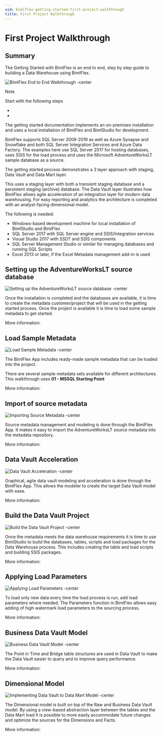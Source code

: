 ```yaml
---
uid: bimlflex-getting-started-first-project-walkthrough
title: First Project Walkthrough
---
```

# First Project Walkthrough

## Summary

The Getting Started with BimlFlex is an end to end, step by step guide to building a Data Warehouse using BimlFlex.

![BimlFlex End to End Walkthrough -center](https://www.youtube.com/watch?v=6BgkXqjDtvY?rel=0&autoplay=0 "BimlFlex End to End Walkthrough")

> [!NOTE]
> Start with the following steps
>
> * [](xref:bimlflex-installing-bimlflex)
> * [](xref:bimlflex-getting-started-initial-configuration)

The getting started documentation implements an on-premises installation and uses a local installation of BimlFlex and BimlStudio for development.

BimlFlex supports SQL Server 2008-2019 as well as Azure Synapse and Snowflake and both SQL Server Integration Services and Azure Data Factory. The examples here use SQL Server 2017 for hosting databases, uses SSIS for the load process and uses the Microsoft AdventureWorksLT sample database as a source.

The getting started process demonstrates a 3 layer approach with staging, Data Vault and Data Mart layer.

This uses a staging layer with both a transient staging database and a persistent staging (archive) database. The Data Vault layer illustrates how BimlFlex allows agile acceleration of an integration layer for modern data warehousing. For easy reporting and analytics the architecture is completed with an analyst-facing dimensional model.

The following is needed:

* Windows-based development machine for local installation of BimlStudio and BimlFlex
* SQL Server 2017 with SQL Server engine and SSIS/Integration services
* Visual Studio 2017 with SSDT and SSIS components
* SQL Server Management Studio or similar for managing databases and running SQL Scripts
* Excel 2013 or later, if the Excel Metadata management add-in is used

## Setting up the AdventureWorksLT source database

![Setting up the AdventureWorksLT source database -center](https://www.youtube.com/watch?v=_XW_tqP_4lo?rel=0&autoplay=0 "Setting up the AdventureWorksLT source database")

Once the installation is completed and the databases are available, it is time to create the metadata customer/project that will be used in the getting started process. Once the project is available it is time to load some sample metadata to get started.

More information: [](xref:bimlflex-getting-started-setting-up-adventureworkslt2012-source-database)

## Load Sample Metadata

![Load Sample Metadata -center](https://www.youtube.com/watch?v=2rL853XpST4?rel=0&autoplay=0 "Load Sample Metadata")

The BimlFlex App includes ready-made sample metadata that can be loaded into the project.

There are several sample metadata sets available for different architectures. This walkthrough uses **01 - MSSQL Starting Point**

More information: [](xref:bimlflex-getting-started-sample-metadata)

## Import of source metadata

![Importing Source Metadata -center](https://www.youtube.com/watch?v=ClMJcZPdSks?rel=0&autoplay=0 "Importing Source Metadata")

Source metadata management and modeling is done through the BimlFlex App. It makes it easy to import the AdventureWorksLT source metadata into the metadata repository.

More information: [](xref:bimlflex-getting-started-importing-source-metadata)

## Data Vault Acceleration

![Data Vault Acceleration -center](https://www.youtube.com/watch?v=w1UTANpF_ug?rel=0&autoplay=0 "Data Vault Acceleration")

Graphical, agile data vault modeling and acceleration is done through the BimlFlex App. This allows the modeler to create the target Data Vault model with ease.

More information: [](xref:bimlflex-getting-started-accelerating-the-raw-data-vault-layer)

## Build the Data Vault Project

![Build the Data Vault Project -center](https://www.youtube.com/watch?v=qYu8pwqgAm0?rel=0&autoplay=0 "Build the Data Vault Project")

Once the metadata meets the data warehouse requirements it is time to use BimlStudio to build the databases, tables, scripts and load packages for the Data Warehouse process. This includes creating the table and load scripts and building SSIS packages.

More information: [](xref:bimlflex-getting-started-building-the-data-vault-project)

## Applying Load Parameters

![Applying Load Parameters -center](https://www.youtube.com/watch?v=7GwiIC5vbs8?rel=0&autoplay=0 "Applying Load Parameters")

To load only new data every time the load process is run, add load parameters where needed. The Parameters function in BimlFlex allows easy adding of high watermark load parameters to the sourcing process.

More information: [](xref:bimlflex-getting-started-applying-load-parameters)

## Business Data Vault Model

![Business Data Vault Model -center](https://www.youtube.com/watch?v=JZT8rDBMhmI?rel=0&autoplay=0 "Business Data Vault Model")

The Point in Time and Bridge table structures are used in Data Vault to make the Data Vault easier to query and to improve query performance.

More information: [](xref:bimlflex-getting-started-adding-business-data-vault-performance-constructs)

## Dimensional Model

![Implementing Data Vault to Data Mart Model -center](https://www.youtube.com/watch?v=UKq-libt3xg?rel=0&autoplay=0 "Implementing Data Vault to Data Mart Model")

The Dimensional model is built on top of the Raw and Business Data Vault model. By using a view-based abstraction layer between the tables and the Data Mart load it is possible to more easily accommodate future changes and optimize the sources for the Dimensions and Facts.

More information: [](xref:bimlflex-getting-started-dimensional-model)
